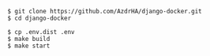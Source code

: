 ```shell
$ git clone https://github.com/AzdrHA/django-docker.git
$ cd django-docker
```

```shell
$ cp .env.dist .env
$ make build
$ make start
```
